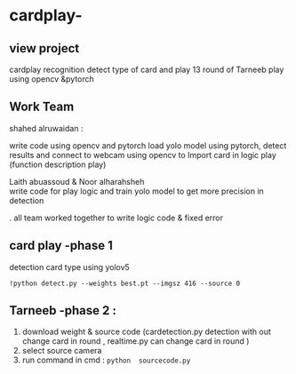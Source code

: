 # cardplay-
## view project 

cardplay recognition 
detect type of card and play 13 round of Tarneeb play using opencv &pytorch

## Work Team
shahed alruwaidan :

write code using opencv and pytorch
load yolo model using pytorch, detect results and connect to webcam using opencv to 
Import card in logic play (function description play)


Laith abuassoud & Noor alharahsheh  
write code for play logic and train yolo model to get more precision in detection 
 
 
. all team worked together  to write  logic code  & fixed error
## card play -phase 1
detection card type using yolov5

``` !python detect.py --weights best.pt --imgsz 416 --source 0 ```

## Tarneeb -phase 2 : 
1. download weight  & source code (cardetection.py detection with out change card in round , realtime.py can change card in round )
2. select source camera  
3. run command in cmd :
```python  sourcecode.py```
